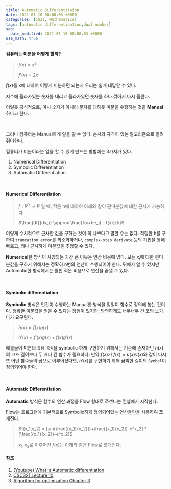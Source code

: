 ```yaml
---
title: Automatic Differentitaion
date: 2021-01-10 00:00:03 +0000
categories: [Chat, Mathematics]
tags: [automatic differentiantion,dual number]
seo:
  date_modified: 2021-01-10 00:00:03 +0000
use_math: true
---
```




**컴퓨터는 미분을 어떻게 할까?**

> $f(x) = x^2$
>
> $f'(x) = 2x$

$f(x)$를 x에 대하여 어떻게 미분하면 되는지 우리는 쉽게 대답할 수 있다.  

지수에 올라가있는 숫자를 내리고 올라가있던 숫자를 하나 깎아서 다시 올린다.  

이렇듯 공식적으로, 마치 숫자가 아니라 문자를 대하듯 미분을 수행하는 것을 **Manual**하다고 한다.  

<br/>

그러나 컴퓨터는 Manual하게 일을 할 수 없다. 순서와 규칙이 있는 알고리즘으로 알려줘야한다.  

컴퓨터가 미분이라는 일을 할 수 있게 만드는 방법에는 3가지가 있다.

1. Numerical Differentiation
2. Symbolic Differentiation
3. Automatic Differentiation

<br/>

#### **Numerical Differentiation**

> $f: R^n\to R$ 일 때, 작은 h에 대하여 아래와 같이 편미분값에 대한 근사가 가능하다.
>
> $\frac{df}{dx_i} \approx \frac{f(x+he_i) - f(x)}{h}$

이렇게 수치적으로 근사한 값을 구하는 것이 꼭 나쁘다고 말할 수는 없다. 적절한 h를 구하여 `truncation error`를 최소화하거나, `complex-step derivate` 등의 기법을 통해 빠르고, 꽤나 근사하게 미분값을 추정할 수 있다.  

**Numerical**한 방식이 사양되는 가장 큰 이유는 연산 비용에 있다. 모든 $x_i$에 대한 편미분값을 구하기 위해서는 정확히 n번의 연산이 수행되어야 한다. 뒤에서 알 수 있지만 Automatic한 방식에서는 훨씬 적은 비용으로 연산을 끝낼 수 있다.  

<br/>

#### **Symbolic differentiation**

**Symbolic** 방식은 인간이 수행하는 Manual한 방식을 일일이 함수로 정의해 놓는 것이다. 정확한 미분값을 얻을 수 있다는 장점이 있지만, 당연하게도 너무너무 긴 코딩 노가다가 요구된다.  

> $h(x) = f(x)g(x)$
>
> $h'(x) = f'(x)g(x) + f(x)g'(x)$

예를들어 미분의 `곱셈 공식`을 symbolic 하게 구현하기 위해서는 기존에 존재하던 $h(x)$의 코드 길이보다 두 배나 긴 함수가 필요하다. 만약 $f(x)$가 $f(x) = u(x)v(x)$와 같이 다시 또 어떤 함수들의 곱으로 이루어졌다면, $h'(x)$를 구현하기 위해 끔찍한 길이의 `Symbol`이 정의되어야 한다.  

<br/>

#### **Automatic Differentiation**

**Automatic** 방식은 함수의 연산 과정을 Flow 형태로 쪼갠다는 컨셉에서 시작한다.  

Flow는 프로그램에 기본적으로 Symbolic하게 정의되어있는 연산들만을 사용하여 쪼개진다.  

> $f(x_1,x_2) = [sin(\frac({x_1}{x_2}))+\frac({x_1}{x_2})-e^x_2] * [\frac({x_1}{x_2})-e^x_2]$
>
> $x_1, x_2$로 이루어진 $f(x)$는 아래와 같은 Flow로 쪼개진다.



#### **참조**

1. [(Youtube) What is Automatic differentiation](https://www.youtube.com/watch?v=wG_nF1awSSY)
2. [CSC321 Lecture 10](https://www.cs.toronto.edu/~rgrosse/courses/csc321_2018/slides/lec10.pdf)
3. [Algorithm for optimization Chapter 3](https://mitpress.mit.edu/books/algorithms-optimization)